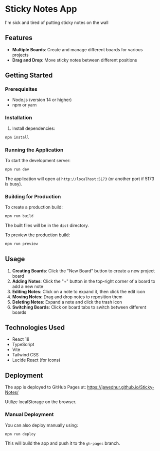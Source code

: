 # Sticky Notes App

I'm sick and tired of putting sticky notes on the wall 

## Features

- **Multiple Boards**: Create and manage different boards for various projects
- **Drag and Drop**: Move sticky notes between different positions

## Getting Started

### Prerequisites

- Node.js (version 14 or higher)
- npm or yarn

### Installation

1. Install dependencies:
```bash
npm install
```

### Running the Application

To start the development server:

```bash
npm run dev
```

The application will open at `http://localhost:5173` (or another port if 5173 is busy).

### Building for Production

To create a production build:

```bash
npm run build
```

The built files will be in the `dist` directory.

To preview the production build:

```bash
npm run preview
```

## Usage

1. **Creating Boards**: Click the "New Board" button to create a new project board
2. **Adding Notes**: Click the "+" button in the top-right corner of a board to add a new note
3. **Editing Notes**: Click on a note to expand it, then click the edit icon
4. **Moving Notes**: Drag and drop notes to reposition them
5. **Deleting Notes**: Expand a note and click the trash icon
6. **Switching Boards**: Click on board tabs to switch between different boards

## Technologies Used

- React 18
- TypeScript
- Vite
- Tailwind CSS
- Lucide React (for icons)

## Deployment

The app is deployed to GitHub Pages at: https://jawednur.github.io/Sticky-Notes/

Utilize localStorage on the browser.
### Manual Deployment

You can also deploy manually using:

```bash
npm run deploy
```

This will build the app and push it to the `gh-pages` branch. 